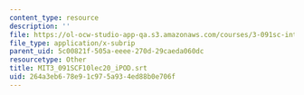```yaml
---
content_type: resource
description: ''
file: https://ol-ocw-studio-app-qa.s3.amazonaws.com/courses/3-091sc-introduction-to-solid-state-chemistry-fall-2010/264a3eb678e91c975a934ed88b0e706f_MIT3_091SCF10lec20_iPOD.srt
file_type: application/x-subrip
parent_uid: 5c00821f-505a-eeee-270d-29caeda060dc
resourcetype: Other
title: MIT3_091SCF10lec20_iPOD.srt
uid: 264a3eb6-78e9-1c97-5a93-4ed88b0e706f
---
```

